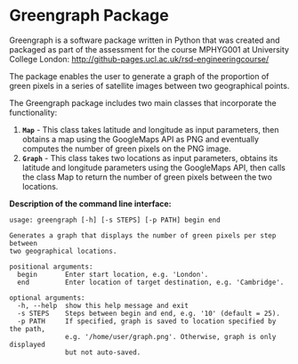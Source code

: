 # Greengraph Package

Greengraph is a software package written in Python that was created and packaged as part of the assessment for the course MPHYG001 at University College London:
http://github-pages.ucl.ac.uk/rsd-engineeringcourse/


The package enables the user to generate a graph of the proportion of green pixels in a series of satellite images between two geographical points.

The Greengraph package includes two main classes that incorporate the functionality:

1. <b><code>Map</code></b> - This class takes latitude and longitude as input parameters, then obtains a map using the GoogleMaps API as PNG and eventually computes the number of green pixels on the PNG image.
2. <b><code>Graph</code></b> - This class takes two locations as input parameters, obtains its latitude and longitude parameters using the GoogleMaps API, then calls the class Map to return the number of green pixels between the two locations.


<b>Description of the command line interface:</b>

```
usage: greengraph [-h] [-s STEPS] [-p PATH] begin end

Generates a graph that displays the number of green pixels per step between
two geographical locations.

positional arguments:
  begin       Enter start location, e.g. 'London'.
  end         Enter location of target destination, e.g. 'Cambridge'.

optional arguments:
  -h, --help  show this help message and exit
  -s STEPS    Steps between begin and end, e.g. '10' (default = 25).
  -p PATH     If specified, graph is saved to location specified by the path,
              e.g. '/home/user/graph.png'. Otherwise, graph is only displayed
              but not auto-saved.
```